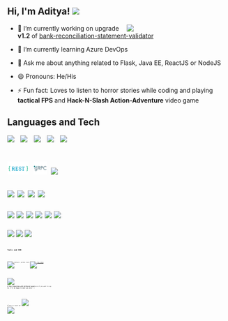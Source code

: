 <h2> Hi, I'm Aditya! <img height="30"  src="https://media.giphy.com/media/lTMEqFHbSAHsOIB3te/giphy.gif"/></h2> 
<img align='right' src="https://media.giphy.com/media/l0HlOdyGudJClwLgk/giphy.gif" width="230">
</em></p>


- 🔭 I’m currently working on upgrade **v1.2** of [bank-reconciliation-statement-validator](https://github.com/aditya109/bank-reconcilation-statement-validator)
- 🌱 I’m currently learning Azure DevOps

- 💬 Ask me about anything related to Flask, Java EE, ReactJS or NodeJS
- 😄 Pronouns: He/His
- ⚡ Fun fact: Loves to listen to horror stories while coding and playing **tactical FPS** and **Hack-N-Slash Action-Adventure** video game

##  Languages and Tech
<code><img height="30" src="https://cdn.svgporn.com/logos/python.svg" />&nbsp;&nbsp;<img height="30" src="https://cdn.svgporn.com/logos/flask.svg" />&nbsp;&nbsp;<img height="30" src="https://cdn.svgporn.com/logos/java.svg" />&nbsp;&nbsp;<img height="30" src="https://cdn.svgporn.com/logos/nodejs-icon.svg" />&nbsp;&nbsp;<img height="30" src="https://cdn.svgporn.com/logos/gopher.svg" /><code/>

<code><img height="30" src="https://github.com/aditya109/aditya109/blob/master/assets/icons/1_uHzooF1EtgcKn9_XiSST4w.png" />&nbsp;&nbsp;<img height="30" src="https://github.com/aditya109/aditya109/blob/master/assets/icons/grpc-icon-color.png" />&nbsp;&nbsp;<img height="30" src="https://cdn.svgporn.com/logos/graphql.svg" /><code/>

<code><img height="30" src="https://cdn.svgporn.com/logos/mysql.svg" />&nbsp;&nbsp;<img height="30" src="https://cdn.svgporn.com/logos/postgresql.svg" />&nbsp;&nbsp;<img height="30" src="https://cdn.svgporn.com/logos/mongodb.svg" />&nbsp;&nbsp;<img height="30" src="https://cdn.svgporn.com/logos/firebase.svg" /><code/>

<code><img height="30" src="https://cdn.svgporn.com/logos/react.svg" />&nbsp;&nbsp;<img height="30" src="https://cdn.svgporn.com/logos/redux.svg" />&nbsp;&nbsp;<img height="30" src="https://cdn.svgporn.com/logos/html-5.svg" />&nbsp;&nbsp;<img height="30" src="https://cdn.svgporn.com/logos/sass.svg" />&nbsp;&nbsp;<img height="30" src="https://cdn.svgporn.com/logos/css-3.svg" />&nbsp;&nbsp;<img height="30" src="https://cdn.svgporn.com/logos/javascript.svg" /><code/>

<code><img height="30" src="https://cdn.svgporn.com/logos/git-icon.svg" />&nbsp;&nbsp;<img height="30" src="https://cdn.svgporn.com/logos/heroku-icon.svg" />&nbsp;&nbsp;<img height="30" src="https://cdn.svgporn.com/logos/travis-ci.svg"><code/>

## Tools and IDE

![Aditya's github stats](https://github-readme-stats.vercel.app/api?username=aditya109&show_icons=true&theme=synthwave) [![Top Langs](https://github-readme-stats.vercel.app/api/top-langs/?username=aditya109&layout=compact&theme=synthwave)](https://github.com/aditya109/github-readme-stats)


<img src="https://media.giphy.com/media/LnQjpWaON8nhr21vNW/giphy.gif" width="60"> <em><b>I love connecting with different people</b> so if you want to say <b>hi, I'll be happy to meet you more!</b> :)</em>
 
 📫 How to reach me: 
 [<img height="40" src="https://cdn.svgporn.com/logos/twitter.svg" />](https://twitter.com/daitya961) 
 [<img height="40" src="https://cdn.svgporn.com/logos/linkedin.svg" />](https://www.linkedin.com/in/aditya109/)


